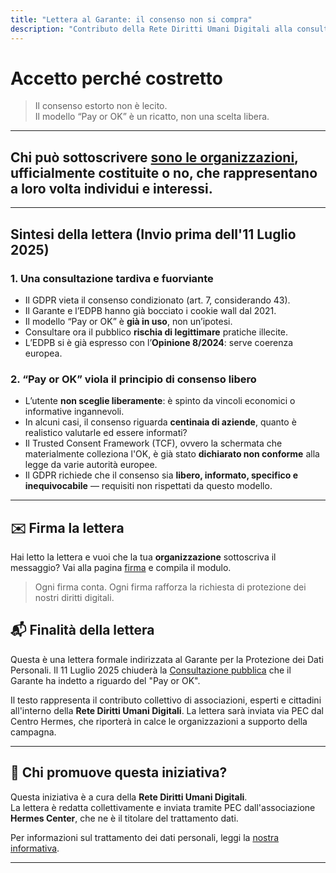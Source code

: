 ```yaml
---
title: "Lettera al Garante: il consenso non si compra"
description: "Contributo della Rete Diritti Umani Digitali alla consultazione pubblica del Garante Privacy"
---
```


# Accetto perché costretto  

> Il consenso estorto non è lecito.  
> Il modello “Pay or OK” è un ricatto, non una scelta libera.

---


## Chi può sottoscrivere <u>sono le organizzazioni</u>, ufficialmente costituite o no, che rappresentano a loro volta individui e interessi.

---

## Sintesi della lettera (Invio prima dell'11 Luglio 2025)

### 1. Una consultazione tardiva e fuorviante

- Il GDPR vieta il consenso condizionato (art. 7, considerando 43).
- Il Garante e l’EDPB hanno già bocciato i cookie wall dal 2021.
- Il modello “Pay or OK” è **già in uso**, non un’ipotesi.
- Consultare ora il pubblico **rischia di legittimare** pratiche illecite.
- L’EDPB si è già espresso con l’**Opinione 8/2024**: serve coerenza europea.

### 2. “Pay or OK” viola il principio di consenso libero

- L’utente **non sceglie liberamente**: è spinto da vincoli economici o informative ingannevoli.
- In alcuni casi, il consenso riguarda **centinaia di aziende**, quanto è realistico valutarle ed essere informati?
- Il Trusted Consent Framework (TCF), ovvero la schermata che materialmente colleziona l'OK, è già stato **dichiarato non conforme** alla legge da varie autorità europee.
- Il GDPR richiede che il consenso sia **libero, informato, specifico e inequivocabile** — requisiti non rispettati da questo modello.

---

## ✉️ Firma la lettera

Hai letto la lettera e vuoi che la tua **organizzazione** sottoscriva il messaggio? Vai alla pagina [firma](/firma) e compila il modulo.

> Ogni firma conta. Ogni firma rafforza la richiesta di protezione dei nostri diritti digitali.

## 📬 Finalità della lettera

Questa è una lettera formale indirizzata al Garante per la Protezione dei Dati Personali. Il 11 Luglio 2025 chiuderà la [Consultazione pubblica](https://www.garanteprivacy.it/web/guest/home/docweb/-/docweb-display/docweb/10127186) che il Garante ha indetto a riguardo del "Pay or OK".

Il testo rappresenta il contributo collettivo di associazioni, esperti e cittadini all'interno della **Rete Diritti Umani Digitali**. La lettera sarà inviata via PEC dal Centro Hermes, che riporterà in calce le organizzazioni a supporto della campagna.

---

## 🧩 Chi promuove questa iniziativa?

Questa iniziativa è a cura della **Rete Diritti Umani Digitali**.  
La lettera è redatta collettivamente e inviata tramite PEC dall'associazione **Hermes Center**, che ne è il titolare del trattamento dati.

Per informazioni sul trattamento dei dati personali, leggi la [nostra informativa](/trattamento-dati/).

---

